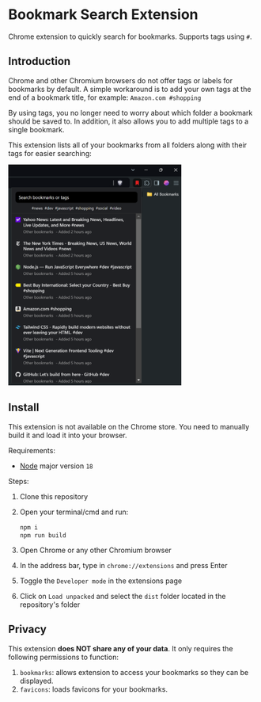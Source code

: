 # Bookmark Search Extension

Chrome extension to quickly search for bookmarks. Supports tags using `#`.

## Introduction

Chrome and other Chromium browsers do not offer tags or labels for bookmarks by default. A simple workaround is to add your own tags at the end of a bookmark title, for example:
`Amazon.com #shopping`

By using tags, you no longer need to worry about which folder a bookmark should be saved to. In addition, it also allows you to add multiple tags to a single bookmark.

This extension lists all of your bookmarks from all folders along with their tags for easier searching:

<img src="./screenshot.png" width="350px">

## Install

This extension is not available on the Chrome store. You need to manually build it and load it into your browser.

Requirements:

- [Node](https://nodejs.org/en) major version `18`

Steps:

1. Clone this repository
2. Open your terminal/cmd and run:

   ```shell
   npm i
   npm run build
   ```

3. Open Chrome or any other Chromium browser
4. In the address bar, type in `chrome://extensions` and press Enter
5. Toggle the `Developer mode` in the extensions page
6. Click on `Load unpacked` and select the `dist` folder located in the repository's folder

## Privacy

This extension **does NOT share any of your data**. It only requires the following permissions to function:

1. `bookmarks`: allows extension to access your bookmarks so they can be displayed.
2. `favicons`: loads favicons for your bookmarks.
